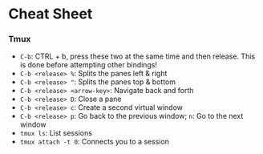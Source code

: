 # Cheat Sheet


### Tmux

- `C-b`: CTRL + b, press these two at the same time and then release. This is done before attempting other bindings!
- `C-b <release> %`: Splits the panes left & right
- `C-b <release> "`: Splits the panes top & bottom
- `C-b <release> <arrow-key>`: Navigate back and forth
- `C-b <release> D`: Close a pane
- `C-b <release> c`: Create a second virtual window
- `C-b <release> p`: Go back to the previous window; `n`: Go to the next window
- `tmux ls`: List sessions
- `tmux attach -t 0`: Connects you to a session

